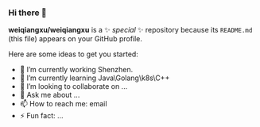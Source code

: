 ### Hi there 👋

**weiqiangxu/weiqiangxu** is a ✨ _special_ ✨ repository because its `README.md` (this file) appears on your GitHub profile.

Here are some ideas to get you started:

- 🔭 I’m currently working Shenzhen.
- 🌱 I’m currently learning Java\Golang\k8s\C++
- 👯 I’m looking to collaborate on ...
- 💬 Ask me about ...
- 📫 How to reach me: email
- ⚡ Fun fact: ...

